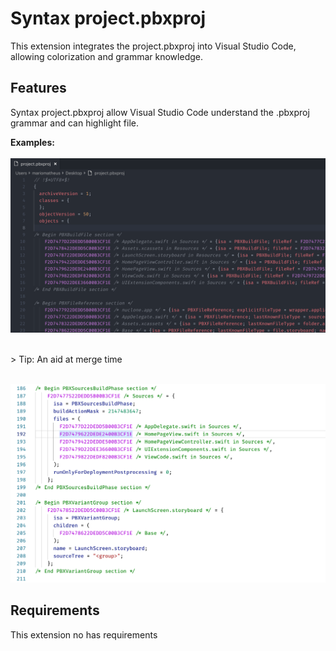 # Syntax project.pbxproj

This extension integrates the project.pbxproj into Visual Studio Code, allowing colorization and grammar knowledge.

## Features

Syntax project.pbxproj allow Visual Studio Code understand the .pbxproj grammar and can highlight file.

**Examples:**
<br/> <br/>
![Example 1](images/screenshot_1.png)

<br/>
> Tip: An aid at merge time
<br/> <br/>

![Example 2](images/screenshot_2.png)

## Requirements

This extension no has requirements
